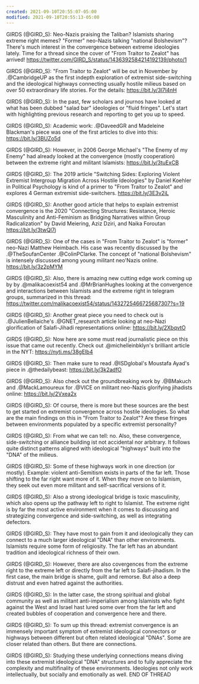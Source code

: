 ```yaml
---
created: 2021-09-10T20:55:07-05:00
modified: 2021-09-10T20:55:13-05:00
---
```


GIRDS (@GIRD_S): Neo-Nazis praising the Taliban? Islamists sharing extreme right memes? "Former" neo-Nazis talking "national Bolshevism"? There's much interest in the convergence between extreme ideologies lately. Time for a thread since the cover of "From Traitor to Zealot" has arrived! https://twitter.com/GIRD_S/status/1436392584214192139/photo/1

GIRDS (@GIRD_S): "From Traitor to Zealot" will be out in November by .@CambridgeUP as the first indepth exploration of extremist side-switching and the ideological highways connecting usually hostile milieus based on over 50 extraordinary life stories. For the details: https://bit.ly/3l7l4nH

GIRDS (@GIRD_S): In the past, few scholars and journos have looked at what has been dubbed "salad bar" ideologies or "fluid fringes". Let's start with highlighting previous research and reporting to get you up to speed.

GIRDS (@GIRD_S): Academic work: .@DaveedGR and Madeleine Blackman's piece was one of the first articles to dive into this: https://bit.ly/3BUZo5d

GIRDS (@GIRD_S): However, in 2006 George Michael's "The Enemy of my Enemy" had already looked at the convergence (mostly cooperation) between the extreme right and militant Islamists:
https://bit.ly/3tuExCB

GIRDS (@GIRD_S): The 2019 article "Switching Sides: Exploring Violent Extremist Intergroup Migration Across Hostile Ideologies" by Daniel Koehler in Political Psychology is kind of a primer to "From Traitor to Zealot" and explores 4 German extremist side-switchers. 
https://bit.ly/3E3v2iL

GIRDS (@GIRD_S): Another good article that helps to explain extremist convergence is the 2020 "Connecting Structures: Resistance, Heroic Masculinity and Anti-Feminism as Bridging Narratives within Group Radicalization" by David Meiering, Aziz Dziri, and Naika Foroutan
https://bit.ly/3twQl7j

GIRDS (@GIRD_S): One of the cases in "From Traitor to Zealot" is "former" neo-Nazi Matthew Heimbach. His case was recently discussed by the .@TheSoufanCenter .@ColinPClarke. The concept of "national Bolshevism" is intensely discussed among young militant neo'Nazis online.
https://bit.ly/3z2pMYM

GIRDS (@GIRD_S): Also, there is amazing new cutting edge work coming up by by .@malikacoexist54 and .@MrBrianHughes looking at the convergence and interactions between Islamists and the extreme right in telegram groups, summarized in this thread: https://twitter.com/malikacoexist54/status/1432725466725687307?s=19

GIRDS (@GIRD_S): Another great piece you need to check out is .@JulienBellaiche's .@GNET_research article looking at neo-Nazi glorification of Salafi-Jihadi representations online:
https://bit.ly/2XbqvtO

GIRDS (@GIRD_S): Now here are some must read journalistic piece on this issue that came out recently. Check out 
.@michelleinbklyn's brilliant article in the NYT: https://nyti.ms/38gEIb4

GIRDS (@GIRD_S): Then make sure to read .@ISDglobal's Moustafa Ayad's piece in .@thedailybeast: 
https://bit.ly/3k2adfO

GIRDS (@GIRD_S): Also check out the groundbreaking work by .@BMakuch and .@MackLamoureux for .@VICE on militant neo-Nazis glorifying jihadists online: 
https://bit.ly/2Vxea2x

GIRDS (@GIRD_S): Of course, there is more but these sources are the best to get started on extremist convergence across hostile ideologies. So what are the main findings on this in "From Traitor to Zealot"? Are these fringes between environments populated by a specific extremist personality?

GIRDS (@GIRD_S): From what we can tell: no. Also, these convergence, side-switching or alliance building ist not accidental nor arbitrary. It follows quite distinct patterns aligned with ideological "highways" built into the "DNA" of the milieus.

GIRDS (@GIRD_S): Some of these highways work in one direction (or mostly). Example: violent anti-Semitism exists in parts of the far left. Those shifting to the far right want more of it. When they move on to Islamism, they seek out even more militant and self-sacrifical versions of it.

GIRDS (@GIRD_S): Also a strong ideological bridge is toxic masculinity, which also opens up the pathway left to right to Islamist. The extreme right is by far the most active environment when it comes to discussing and strategizing convergence and side-switching, as well as integrating defectors.

GIRDS (@GIRD_S): They have most to gain from it and ideologically they can connect to a much larger ideological "DNA" than other environments. Islamists require some form of religiosity. The far left has an abundant tradition and ideological richness of their own.

GIRDS (@GIRD_S): However, there are also covergences from the extreme right to the extreme left or directly from the far left to Salafi-jihadism. In the first case, the main bridge is shame, guilt and remorse. But also a deep distrust and even hatred against the authorities.

GIRDS (@GIRD_S): In the latter case, the strong spiritual and global community as well as militant anti-imperialism among Islamists who fight against the West and Israel hast lured some over from the far left and created bubbles of cooperation and convergence here and there.

GIRDS (@GIRD_S): To sum up this thread: extremist convergence is an immensely important symptom of extremist ideological connectors or highways between different but often related ideological "DNAs". Some are closer related than others. But there are connections.

GIRDS (@GIRD_S): Studying these underlying connections means diving into these extremist ideological "DNA" structures and to fully appreciate the complexity and multifinality of these environments. Ideologies not only work intellectually, but socially and emotionally as well. END OF THREAD
